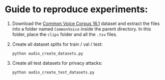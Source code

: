 # Guide to reproduce experiments:


1. Download the [Common Voice Corpus 16.1](https://commonvoice.mozilla.org/en/datasets)
dataset and extract the files into a folder named ``CommonVoice`` inside the
parent directory. In this folder, place the ``clips`` folder and all the ``.tsv`` files.


2. Create all dataset splits for train / val / test:
    ```
    python audio_create_datasets.py
    ```

3. Create all test datasets for privacy attacks:
    ```
    python audio_create_test_datasets.py
    ```
